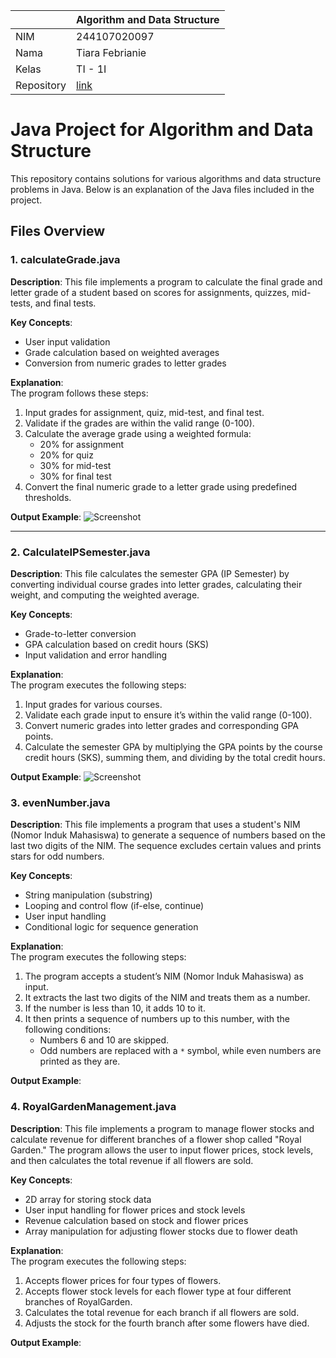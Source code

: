 |  | Algorithm and Data Structure |
|--|--|
| NIM | 244107020097 |
| Nama | Tiara Febrianie |
| Kelas | TI - 1I |
| Repository | [link](https://github.com/tiara082/PraktikumALSD.git) |

# Java Project for Algorithm and Data Structure

This repository contains solutions for various algorithms and data structure problems in Java. Below is an explanation of the Java files included in the project.

## Files Overview

### 1. **calculateGrade.java**
   **Description**: This file implements a program to calculate the final grade and letter grade of a student based on scores for assignments, quizzes, mid-tests, and final tests.

   **Key Concepts**:
   - User input validation
   - Grade calculation based on weighted averages
   - Conversion from numeric grades to letter grades

   **Explanation**:  
   The program follows these steps:
   1. Input grades for assignment, quiz, mid-test, and final test.
   2. Validate if the grades are within the valid range (0-100).
   3. Calculate the average grade using a weighted formula:
      - 20% for assignment
      - 20% for quiz
      - 30% for mid-test
      - 30% for final test
   4. Convert the final numeric grade to a letter grade using predefined thresholds.
   
   **Output Example**:
     ![Screenshot](img/img1.png)


   
---

### 2. **CalculateIPSemester.java**
**Description**: This file calculates the semester GPA (IP Semester) by converting individual course grades into letter grades, calculating their weight, and computing the weighted average.

**Key Concepts**:
- Grade-to-letter conversion
- GPA calculation based on credit hours (SKS)
- Input validation and error handling

**Explanation**:  
The program executes the following steps:
1. Input grades for various courses.
2. Validate each grade input to ensure it’s within the valid range (0-100).
3. Convert numeric grades into letter grades and corresponding GPA points.
4. Calculate the semester GPA by multiplying the GPA points by the course credit hours (SKS), summing them, and dividing by the total credit hours.

**Output Example**:
     ![Screenshot](img/img1.png)

### 3. **evenNumber.java**
   **Description**: This file implements a program that uses a student's NIM (Nomor Induk Mahasiswa) to generate a sequence of numbers based on the last two digits of the NIM. The sequence excludes certain values and prints stars for odd numbers.

   **Key Concepts**:
   - String manipulation (substring)
   - Looping and control flow (if-else, continue)
   - User input handling
   - Conditional logic for sequence generation

   **Explanation**:  
   The program executes the following steps:
   1. The program accepts a student’s NIM (Nomor Induk Mahasiswa) as input.
   2. It extracts the last two digits of the NIM and treats them as a number.
   3. If the number is less than 10, it adds 10 to it.
   4. It then prints a sequence of numbers up to this number, with the following conditions:
      - Numbers 6 and 10 are skipped.
      - Odd numbers are replaced with a `*` symbol, while even numbers are printed as they are.

   **Output Example**:

### 4. **RoyalGardenManagement.java**
   **Description**: This file implements a program to manage flower stocks and calculate revenue for different branches of a flower shop called "Royal Garden." The program allows the user to input flower prices, stock levels, and then calculates the total revenue if all flowers are sold.

   **Key Concepts**:
   - 2D array for storing stock data
   - User input handling for flower prices and stock levels
   - Revenue calculation based on stock and flower prices
   - Array manipulation for adjusting flower stocks due to flower death

   **Explanation**:  
   The program executes the following steps:
   1. Accepts flower prices for four types of flowers.
   2. Accepts flower stock levels for each flower type at four different branches of RoyalGarden.
   3. Calculates the total revenue for each branch if all flowers are sold.
   4. Adjusts the stock for the fourth branch after some flowers have died.
   
   **Output Example**:


